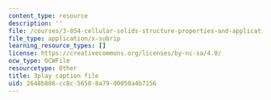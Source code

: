 ```yaml
---
content_type: resource
description: ''
file: /courses/3-054-cellular-solids-structure-properties-and-applications-spring-2015/2648b886cc8c56508a79d0050a4b7156_bDnia4HJRqk.vtt
file_type: application/x-subrip
learning_resource_types: []
license: https://creativecommons.org/licenses/by-nc-sa/4.0/
ocw_type: OCWFile
resourcetype: Other
title: 3play caption file
uid: 2648b886-cc8c-5650-8a79-d0050a4b7156
---
```

